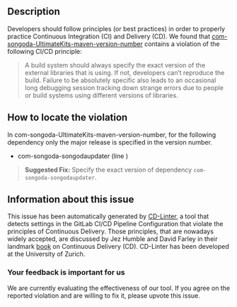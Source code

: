 
## Description
Developers should follow principles (or best practices) in order to properly practice Continuous Integration (CI) and Delivery (CD).
We found that [com-songoda-UltimateKits-maven-version-number](https://gitlab.com/Songoda/UltimateKits/blob/master/.gitlab-ci.yml) contains a violation of the following CI/CD principle:

> A build system should always specify the exact version of the external libraries that is using.
If not, developers can’t reproduce the build. Failure to be absolutely specific also leads to an occasional long debugging session tracking down strange errors due to people or build systems using different versions of libraries.

## How to locate the violation

In com-songoda-UltimateKits-maven-version-number, for the following dependency only the major release is specified in the version number.

* com-songoda-songodaupdater (line )

> **Suggested Fix:** Specify the exact version of dependency `com-songoda-songodaupdater`.

## Information about this issue

This issue has been automatically generated by [CD-Linter](https://gitlab.com/Jancso/configuration-analytics), a tool that detects settings in the GitLab CI/CD Pipeline Configuration that violate the principles of Continuous Delivery. Those principles, that are nowadays widely accepted, are discussed by Jez Humble and David Farley in their landmark [book](https://www.oreilly.com/library/view/continuous-delivery-reliable/9780321670250/) on Continuous Delivery (CD). CD-Linter has been developed at the University of Zurich.

### Your feedback is important for us
We are currently evaluating the effectiveness of our tool. If you agree on the reported violation and are willing to fix it, please upvote this issue.
